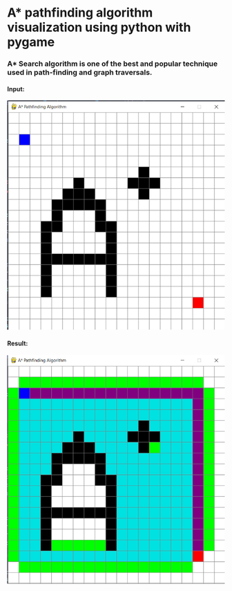 # A\* pathfinding algorithm visualization using python with pygame

### A\* Search algorithm is one of the best and popular technique used in path-finding and graph traversals.

#### Input:

![SS1](/screenshots/input.png)

#### Result:

![SS1](/screenshots/solved.png)
